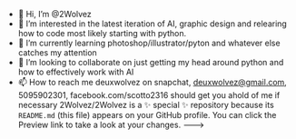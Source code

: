 - 👋 Hi, I’m @2Wolvez
- 👀 I’m interested in the latest iteration of AI, graphic design and relearing how to code most likely starting with python.
- 🌱 I’m currently learning photoshop/illustrator/pyton and whatever else catches my attention
- 💞️ I’m looking to collaborate on just getting my head around python and how to effectively work with AI
- 📫 How to reach me deuxwolvez on snapchat, deuxwolvez@gmail.com, 5095902301, facebook.com/scotto2316 should get you ahold of me if necessary
2Wolvez/2Wolvez is a ✨ special ✨ repository because its `README.md` (this file) appears on your GitHub profile.
You can click the Preview link to take a look at your changes.
--->
